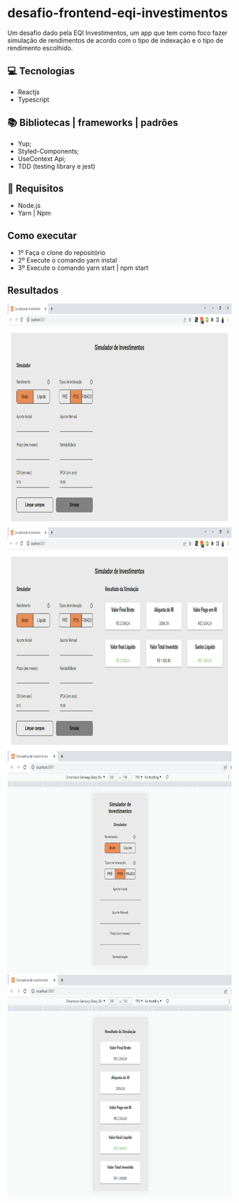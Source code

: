 # desafio-frontend-eqi-investimentos

Um desafio dado pela EQI Investimentos, um app que tem como foco fazer simulação de rendimentos de acordo com o tipo de indexação e o
tipo de rendimento escolhido.

## 💻 Tecnologias

- Reactjs
- Typescript

## 📚 Bibliotecas | frameworks | padrões

- Yup;
- Styled-Components;
- UseContext Api;
- TDD (testing library e jest)

## 🚀 Requisitos

- Node.js
- Yarn | Npm

## Como executar

- 1º Faça o clone do repositório
- 2º Execute o comando yarn instal
- 3º Execute o comando yarn start | npm start

## Resultados

<div align="center">
<img height="500" width="1100" src="https://github.com/Margarida-Andre/desafio-frontend-eqi-investimentos/blob/main/src/components/assets/start.png" />
</div>

<div align="center">
<img height="500" width="1100" src="https://github.com/Margarida-Andre/desafio-frontend-eqi-investimentos/blob/main/src/components/assets/result.png" />
</div>

<div align="center">
<img height="500" width="1100" src="https://github.com/Margarida-Andre/desafio-frontend-eqi-investimentos/blob/main/src/components/assets/mobile1.png" />
</div>

<div align="center">
<img height="500" width="1100" src="https://github.com/Margarida-Andre/desafio-frontend-eqi-investimentos/blob/main/src/components/assets/mobile2.png" />
</div>
